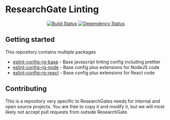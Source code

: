 <p align="center">
  <h1>ResearchGate Linting</h1>
  <!--img alt="Node Blueprint" src=".github/logo.svg" width="888" -->
</p>

<p align="center">
  <a href="https://travis-ci.org/researchgate/linting"><img alt="Build Status" src="https://travis-ci.org/researchgate/linting.svg?branch=master"></a>
  <a href="https://dependencyci.com/github/researchgate/linting"><img alt="Dependency Status" src="https://dependencyci.com/github/researchgate/linting/badge"></a>
</p>

## Getting started

This repository contains multiple packages

* [eslint-config-rg-base](./packages/eslint-config-rg-base) - Base javascript linting config including prettier
* [eslint-config-rg-node](./packages/eslint-config-rg-node) - Base config plus extensions for NodeJS code
* [eslint-config-rg-react](./packages/eslint-config-rg-react) - Base config plus extensions for React code

## Contributing

This is a repository very specific to ResearchGates needs for internal and open source projects. You are free to copy it and modify it, but
we will most likely not accept pull requests from outside ResearchGate.
